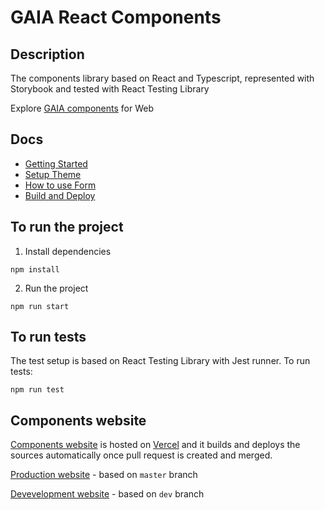 # GAIA React Components #

## Description ##

The components library based on React and Typescript, represented with Storybook and 
tested with React Testing Library

Explore [GAIA components](https://gaia-components-react.vercel.app) for Web

## Docs

* [Getting Started](https://github.com/stryberventures/stryber-react-ui-components-v2/wiki/1.-Getting-started)
* [Setup Theme](https://github.com/stryberventures/stryber-react-ui-components-v2/wiki/2.-Theme)
* [How to use Form](https://github.com/stryberventures/stryber-react-ui-components-v2/wiki/3.-Form)
* [Build and Deploy](https://github.com/stryberventures/stryber-react-ui-components-v2/wiki/4.-Build-and-deploy)

## To run the project ##

1) Install dependencies

```shell script
npm install
```

2) Run the project

```shell script
npm run start
```

## To run tests ##

The test setup is based on React Testing Library with Jest runner. To run tests:
```shell script
npm run test 
```

## Components website ##
[Components website](https://gaia-components-react.vercel.app) is hosted on [Vercel](https://vercel.com/stryber/stryber-react-ui-components-v2)
and it builds and deploys the sources automatically once pull request is created and merged.

[Production website](https://gaia-components-react.vercel.app) - based on `master` branch

[Devevelopment website](https://dev-gaia-components-react.vercel.app) - based on `dev` branch
